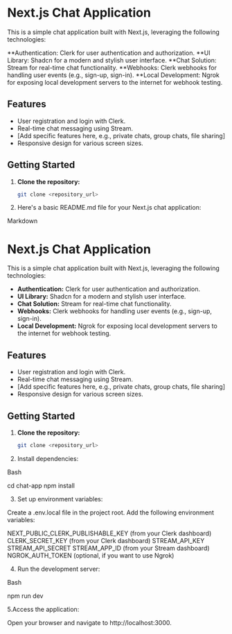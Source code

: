 # Next.js Chat Application

This is a simple chat application built with Next.js, leveraging the following technologies:

 **Authentication: Clerk for user authentication and authorization.
 **UI Library: Shadcn for a modern and stylish user interface.
 **Chat Solution: Stream for real-time chat functionality.
 **Webhooks: Clerk webhooks for handling user events (e.g., sign-up, sign-in).
 **Local Development: Ngrok for exposing local development servers to the internet for webhook testing.

## Features

* User registration and login with Clerk.
* Real-time chat messaging using Stream.
* [Add specific features here, e.g., private chats, group chats, file sharing]
* Responsive design for various screen sizes.

## Getting Started

1. **Clone the repository:**
   ```bash
   git clone <repository_url>

2. Here's a basic README.md file for your Next.js chat application:

Markdown

# Next.js Chat Application

This is a simple chat application built with Next.js, leveraging the following technologies:

* **Authentication:** Clerk for user authentication and authorization.
* **UI Library:** Shadcn for a modern and stylish user interface.
* **Chat Solution:** Stream for real-time chat functionality.
* **Webhooks:** Clerk webhooks for handling user events (e.g., sign-up, sign-in).
* **Local Development:** Ngrok for exposing local development servers to the internet for webhook testing.

## Features

* User registration and login with Clerk.
* Real-time chat messaging using Stream.
* [Add specific features here, e.g., private chats, group chats, file sharing]
* Responsive design for various screen sizes.

## Getting Started

1. **Clone the repository:**
   ```bash
   git clone <repository_url>
2. Install dependencies:

Bash

cd chat-app
npm install

3. Set up environment variables:

Create a .env.local file in the project root.
Add the following environment variables:

NEXT_PUBLIC_CLERK_PUBLISHABLE_KEY (from your Clerk dashboard)
CLERK_SECRET_KEY (from your Clerk dashboard)
STREAM_API_KEY
STREAM_API_SECRET
STREAM_APP_ID (from your Stream dashboard)
NGROK_AUTH_TOKEN (optional, if you want to use Ngrok)

4. Run the development server:

Bash

npm run dev

5.Access the application:

Open your browser and navigate to http://localhost:3000.
